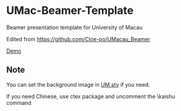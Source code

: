 # UMac-Beamer-Template

Beamer presentation template for University of Macau

Edited from https://github.com/Cloe-po/UMacau_Beamer

[Demo](./slide.pdf)

## Note

You can set the background image in [UM.sty](./UM.sty) if you need.

If you need Chinese, use ctex package and uncomment the \kaishu command

